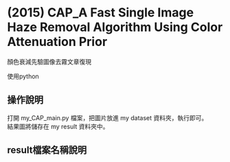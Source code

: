 # (2015) CAP_A Fast Single Image Haze Removal Algorithm Using Color Attenuation Prior

顏色衰減先驗圖像去霧文章復現

使用python



操作說明 
---

打開 my_CAP_main.py 檔案，把圖片放進 my dataset 資料夾，執行即可。<br>
結果圖將儲存在 my result 資料夾中。


result檔案名稱說明
---


